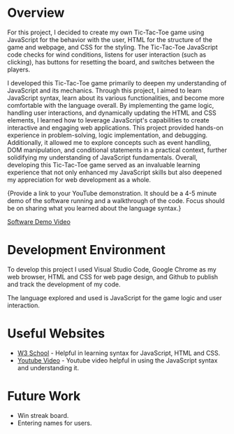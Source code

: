 # Overview
For this project, I decided to create my own Tic-Tac-Toe game using JavaScript for the behavior with the user, HTML for the structure of the game and webpage, and CSS for the styling. The Tic-Tac-Toe JavaScript code checks for wind conditions, listens for user interaction (such as clicking), has buttons for resetting the board, and switches between the players. 

I developed this Tic-Tac-Toe game primarily to deepen my understanding of JavaScript and its mechanics. Through this project, I aimed to learn JavaScript syntax, learn about its various functionalities, and become more comfortable with the language overall. By implementing the game logic, handling user interactions, and dynamically updating the HTML and CSS elements, I learned how to leverage JavaScript's capabilities to create interactive and engaging web applications. This project provided hands-on experience in problem-solving, logic implementation, and debugging. Additionally, it allowed me to explore concepts such as event handling, DOM manipulation, and conditional statements in a practical context, further solidifying my understanding of JavaScript fundamentals. Overall, developing this Tic-Tac-Toe game served as an invaluable learning experience that not only enhanced my JavaScript skills but also deepened my appreciation for web development as a whole.

{Provide a link to your YouTube demonstration. It should be a 4-5 minute demo of the software running and a walkthrough of the code. Focus should be on sharing what you learned about the language syntax.}

[Software Demo Video](https://youtu.be/dSfWJFndOMQ)

# Development Environment

To develop this project I used Visual Studio Code, Google Chrome as my web browser, HTML and CSS for web page design, and Github to publish and track the development of my code. 

The language explored and used is JavaScript for the game logic and user interaction. 

# Useful Websites

- [W3 School](https://www.w3schools.com/js/default.asp) - Helpful in learning syntax for JavaScript, HTML and CSS.
- [Youtube Video](https://www.youtube.com/watch?v=PkZNo7MFNFg&t=2444s) - Youtube video helpful in using the JavaScript syntax and understanding it.

# Future Work

- Win streak board.
- Entering names for users.